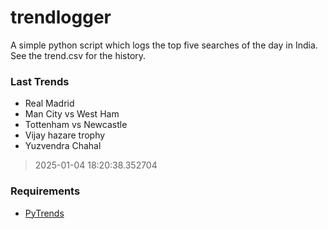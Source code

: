 # trendlogger
A simple python script which logs the top five searches of the day in India.<br>See the trend.csv for the history.<br>

<!-- Last Trends -->
### Last Trends
* Real Madrid
* Man City vs West Ham
* Tottenham vs Newcastle
* Vijay hazare trophy
* Yuzvendra Chahal
> 2025-01-04 18:20:38.352704

<!-- Requirements -->
### Requirements
* [PyTrends](https://github.com/dreyco676/pytrends)
